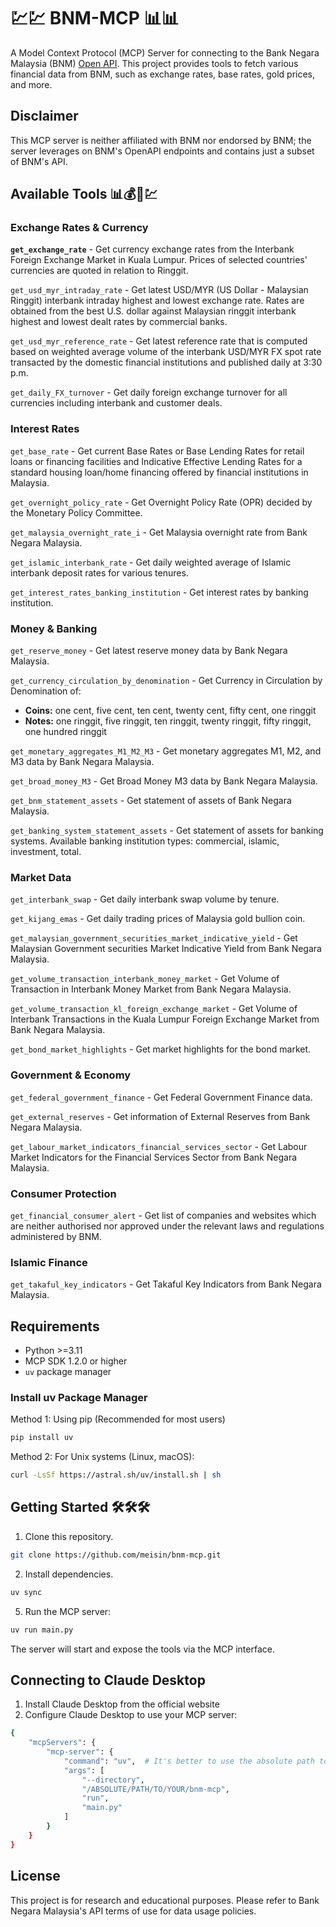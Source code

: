 # 💹💹 BNM-MCP 📊📊

A Model Context Protocol (MCP) Server for connecting to the Bank Negara Malaysia (BNM) [Open API](https://apikijangportal.bnm.gov.my/openapi).
This project provides tools to fetch various financial data from BNM, such as exchange rates, base rates, gold prices, and more.

## Disclaimer
This MCP server is neither affiliated with BNM nor endorsed by BNM; the server leverages on BNM's OpenAPI endpoints and contains just a subset of BNM's API. 

## Available Tools 📊💰🏦💹

### Exchange Rates & Currency

**`get_exchange_rate`** - Get currency exchange rates from the Interbank Foreign Exchange Market in Kuala Lumpur. Prices of selected countries' currencies are quoted in relation to Ringgit.

`get_usd_myr_intraday_rate` - Get latest USD/MYR (US Dollar - Malaysian Ringgit) interbank intraday highest and lowest exchange rate. Rates are obtained from the best U.S. dollar against Malaysian ringgit interbank highest and lowest dealt rates by commercial banks.

`get_usd_myr_reference_rate` - Get latest reference rate that is computed based on weighted average volume of the interbank USD/MYR FX spot rate transacted by the domestic financial institutions and published daily at 3:30 p.m.

`get_daily_FX_turnover` - Get daily foreign exchange turnover for all currencies including interbank and customer deals.

### Interest Rates

`get_base_rate` - Get current Base Rates or Base Lending Rates for retail loans or financing facilities and Indicative Effective Lending Rates for a standard housing loan/home financing offered by financial institutions in Malaysia.

`get_overnight_policy_rate` - Get Overnight Policy Rate (OPR) decided by the Monetary Policy Committee.

`get_malaysia_overnight_rate_i` - Get Malaysia overnight rate from Bank Negara Malaysia.

`get_islamic_interbank_rate` - Get daily weighted average of Islamic interbank deposit rates for various tenures.

`get_interest_rates_banking_institution` - Get interest rates by banking institution.

### Money & Banking

`get_reserve_money` - Get latest reserve money data by Bank Negara Malaysia.

`get_currency_circulation_by_denomination` - Get Currency in Circulation by Denomination of:
- **Coins:** one cent, five cent, ten cent, twenty cent, fifty cent, one ringgit
- **Notes:** one ringgit, five ringgit, ten ringgit, twenty ringgit, fifty ringgit, one hundred ringgit

`get_monetary_aggregates_M1_M2_M3` - Get monetary aggregates M1, M2, and M3 data by Bank Negara Malaysia.

`get_broad_money_M3` - Get Broad Money M3 data by Bank Negara Malaysia.

`get_bnm_statement_assets` - Get statement of assets of Bank Negara Malaysia.

`get_banking_system_statement_assets` - Get statement of assets for banking systems. Available banking institution types: commercial, islamic, investment, total.

### Market Data
`get_interbank_swap` - Get daily interbank swap volume by tenure.

`get_kijang_emas` - Get daily trading prices of Malaysia gold bullion coin.

`get_malaysian_government_securities_market_indicative_yield` - Get Malaysian Government securities Market Indicative Yield from Bank Negara Malaysia.

`get_volume_transaction_interbank_money_market` - Get Volume of Transaction in Interbank Money Market from Bank Negara Malaysia.

`get_volume_transaction_kl_foreign_exchange_market` - Get Volume of Interbank Transactions in the Kuala Lumpur Foreign Exchange Market from Bank Negara Malaysia.

`get_bond_market_highlights` - Get market highlights for the bond market.

### Government & Economy

`get_federal_government_finance` - Get Federal Government Finance data.

`get_external_reserves` - Get information of External Reserves from Bank Negara Malaysia.

`get_labour_market_indicators_financial_services_sector` - Get Labour Market Indicators for the Financial Services Sector from Bank Negara Malaysia.

### Consumer Protection

`get_financial_consumer_alert` - Get list of companies and websites which are neither authorised nor approved under the relevant laws and regulations administered by BNM.

### Islamic Finance
 `get_takaful_key_indicators` - Get Takaful Key Indicators from Bank Negara Malaysia.

## Requirements

- Python >=3.11
- MCP SDK 1.2.0 or higher
- `uv` package manager

### Install uv Package Manager

Method 1: Using pip (Recommended for most users)
```sh
pip install uv
```
Method 2: For Unix systems (Linux, macOS):
```sh
curl -LsSf https://astral.sh/uv/install.sh | sh
```

## Getting Started 🛠️🛠️🛠️

1. Clone this repository.
```sh
git clone https://github.com/meisin/bnm-mcp.git
```

2. Install dependencies.
```sh
uv sync
```

5. Run the MCP server:

```sh
uv run main.py
```

The server will start and expose the tools via the MCP interface.

## Connecting to Claude Desktop
1. Install Claude Desktop from the official website
2. Configure Claude Desktop to use your MCP server:
```sh
{
    "mcpServers": {
        "mcp-server": {
            "command": "uv",  # It's better to use the absolute path to the uv command
            "args": [
                "--directory",
                "/ABSOLUTE/PATH/TO/YOUR/bnm-mcp",
                "run",
                "main.py"
            ]
        }
    }
}
```

## License

This project is for research and educational purposes. Please refer to Bank Negara Malaysia's API terms of use for data usage policies.
